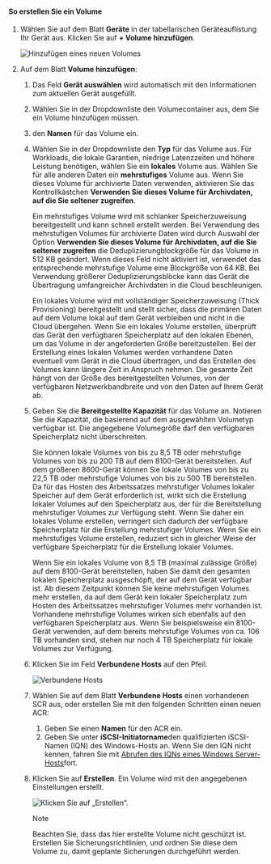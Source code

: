 <!--author=alkohli last changed: 01/12/2017-->

#### <a name="to-create-a-volume"></a>So erstellen Sie ein Volume
1. Wählen Sie auf dem Blatt **Geräte** in der tabellarischen Geräteauflistung Ihr Gerät aus. Klicken Sie auf **+ Volume hinzufügen**.

    ![Hinzufügen eines neuen Volumes](./media/storsimple-8000-create-volume-u2/step5createvol1.png)

2. Auf dem Blatt **Volume hinzufügen**:
   
   1. Das Feld **Gerät auswählen** wird automatisch mit den Informationen zum aktuellen Gerät ausgefüllt.

   2. Wählen Sie in der Dropdownliste den Volumecontainer aus, dem Sie ein Volume hinzufügen müssen. 

   3.  den **Namen** für das Volume ein.

   4. Wählen Sie in der Dropdownliste den **Typ** für das Volume aus. Für Workloads, die lokale Garantien, niedrige Latenzzeiten und höhere Leistung benötigen, wählen Sie ein **lokales** Volume aus. Wählen Sie für alle anderen Daten ein **mehrstufiges** Volume aus. Wenn Sie dieses Volume für archivierte Daten verwenden, aktivieren Sie das Kontrollkästchen **Verwenden Sie dieses Volume für Archivdaten, auf die Sie seltener zugreifen**.
      
       Ein mehrstufiges Volume wird mit schlanker Speicherzuweisung bereitgestellt und kann schnell erstellt werden. Bei Verwendung des mehrstufigen Volumes für archivierte Daten wird durch Auswahl der Option **Verwenden Sie dieses Volume für Archivdaten, auf die Sie seltener zugreifen** die Deduplizierungblockgröße für das Volume in 512 KB geändert. Wenn dieses Feld nicht aktiviert ist, verwendet das entsprechende mehrstufige Volume eine Blockgröße von 64 KB. Bei Verwendung größerer Deduplizierungsblöcke kann das Gerät die Übertragung umfangreicher Archivdaten in die Cloud beschleunigen.
       
       Ein lokales Volume wird mit vollständiger Speicherzuweisung (Thick Provisioning) bereitgestellt und stellt sicher, dass die primären Daten auf dem Volume lokal auf dem Gerät verbleiben und nicht in die Cloud übergehen.  Wenn Sie ein lokales Volume erstellen, überprüft das Gerät den verfügbaren Speicherplatz auf den lokalen Ebenen, um das Volume in der angeforderten Größe bereitzustellen. Bei der Erstellung eines lokalen Volumes werden vorhandene Daten eventuell vom Gerät in die Cloud übertragen, und das Erstellen des Volumes kann längere Zeit in Anspruch nehmen. Die gesamte Zeit hängt von der Größe des bereitgestellten Volumes, von der verfügbaren Netzwerkbandbreite und von den Daten auf Ihrem Gerät ab.

   5. Geben Sie die **Bereitgestellte Kapazität** für das Volume an. Notieren Sie die Kapazität, die basierend auf dem ausgewählten Volumetyp verfügbar ist. Die angegebene Volumegröße darf den verfügbaren Speicherplatz nicht überschreiten.
      
       Sie können lokale Volumes von bis zu 8,5 TB oder mehrstufige Volumes von bis zu 200 TB auf dem 8100-Gerät bereitstellen. Auf dem größeren 8600-Gerät können Sie lokale Volumes von bis zu 22,5 TB oder mehrstufige Volumes von bis zu 500 TB bereitstellen. Da für das Hosten des Arbeitssatzes mehrstufiger Volumes lokaler Speicher auf dem Gerät erforderlich ist, wirkt sich die Erstellung lokaler Volumes auf den Speicherplatz aus, der für die Bereitstellung mehrstufiger Volumes zur Verfügung steht. Wenn Sie daher ein lokales Volume erstellen, verringert sich dadurch der verfügbare Speicherplatz für die Erstellung mehrstufiger Volumes. Wenn Sie ein mehrstufiges Volume erstellen, reduziert sich in gleicher Weise der verfügbare Speicherplatz für die Erstellung lokaler Volumes.
      
       Wenn Sie ein lokales Volume von 8,5 TB (maximal zulässige Größe) auf dem 8100-Gerät bereitstellen, haben Sie damit den gesamten lokalen Speicherplatz ausgeschöpft, der auf dem Gerät verfügbar ist. Ab diesem Zeitpunkt können Sie keine mehrstufigen Volumes mehr erstellen, da auf dem Gerät kein lokaler Speicherplatz zum Hosten des Arbeitssatzes mehrstufiger Volumes mehr vorhanden ist. Vorhandene mehrstufige Volumes wirken sich ebenfalls auf den verfügbaren Speicherplatz aus. Wenn Sie beispielsweise ein 8100-Gerät verwenden, auf dem bereits mehrstufige Volumes von ca. 106 TB vorhanden sind, stehen nur noch 4 TB Speicherplatz für lokale Volumes zur Verfügung.

    6. Klicken Sie im Feld **Verbundene Hosts** auf den Pfeil. 

        ![Verbundene Hosts](./media/storsimple-8000-create-volume-u2/step5createvol2.png)

    7. Wählen Sie auf dem Blatt **Verbundene Hosts** einen vorhandenen SCR aus, oder erstellen Sie mit den folgenden Schritten einen neuen ACR:

       1. Geben Sie einen **Namen** für den ACR ein.
       2. Geben Sie unter **iSCSI-Initiatorname**den qualifizierten iSCSI-Namen (IQN) des Windows-Hosts an. Wenn Sie den IQN nicht kennen, fahren Sie mit [Abrufen des IQNs eines Windows Server-Hosts](#get-the-iqn-of-a-windows-server-host)fort.

    9. Klicken Sie auf **Erstellen**. Ein Volume wird mit den angegebenen Einstellungen erstellt.

        ![Klicken Sie auf „Erstellen“.](./media/storsimple-8000-create-volume-u2/step5createvol3.png)

        > [!NOTE]
        > Beachten Sie, dass das hier erstellte Volume nicht geschützt ist. Erstellen Sie Sicherungsrichtlinien, und ordnen Sie diese dem Volume zu, damit geplante Sicherungen durchgeführt werden. 

